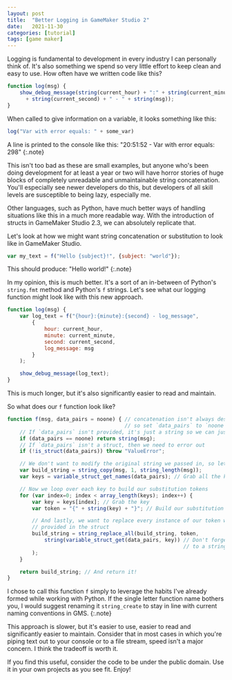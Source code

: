 ```yaml
---
layout: post
title:  "Better Logging in GameMaker Studio 2"
date:   2021-11-30
categories: [tutorial]
tags: [game maker]
---
```


Logging is fundamental to development in every industry I can personally think of.  It's also something we spend so very little effort to keep clean and easy to use.  How often have we written code like this?

~~~js
function log(msg) {
    show_debug_message(string(current_hour) + ":" + string(current_minute) + ":"
      + string(current_second) + " - " + string(msg));
}
~~~

When called to give information on a variable, it looks something like this:

~~~js
log("Var with error equals: " + some_var)
~~~
A line is printed to the console like this: "20:51:52 - Var with error equals: 298"
{:.note}

This isn't too bad as these are small examples, but anyone who's been doing development for at least a year or two will have horror stories of huge blocks of completely unreadable and unmaintainable string concatenation.  You'll especially see newer developers do this, but developers of all skill levels are susceptible to being lazy, especially me.

Other languages, such as Python, have much better ways of handling situations like this in a much more readable way.  With the introduction of structs in GameMaker Studio 2.3, we can absolutely replicate that.

Let's look at how we might want string concatenation or substitution to look like in GameMaker Studio.

~~~js
var my_text = f("Hello {subject}!", {subject: "world"});
~~~
This should produce: "Hello world!"
{:.note}

In my opinion, this is much better.  It's a sort of an in-between of Python's `string.fmt` method and Python's `f` strings.  Let's see what our logging function might look like with this new approach.

~~~js
function log(msg) {
    var log_text = f("{hour}:{minute}:{second} - log_message",
        {
            hour: current_hour,
            minute: current_minute,
            second: current_second,
            log_message: msg
        }
    );

    show_debug_message(log_text);
}
~~~

This is much longer, but it's also significantly easier to read and maintain.

So what does our `f` function look like?

~~~js
function f(msg, data_pairs = noone) { // concatenation isn't always desired
                                      // so set `data_pairs` to `noone` by default
    // If `data_pairs` isn't provided, it's just a string so we can just return it
    if (data_pairs == noone) return string(msg);
    // If `data_pairs` isn't a struct, then we need to error out
    if (!is_struct(data_pairs)) throw "ValueError";

    // We don't want to modify the original string we passed in, so let's copy it
    var build_string = string_copy(msg, 1, string_length(msg));
    var keys = variable_struct_get_names(data_pairs); // Grab all the keys in data_pairs

    // Now we loop over each key to build our substitution tokens
    for (var index=0; index < array_length(keys); index++) {
        var key = keys[index]; // Grab the key
        var token = "{" + string(key) + "}"; // Build our substitution token

        // And lastly, we want to replace every instance of our token with the data
        // provided in the struct
        build_string = string_replace_all(build_string, token,
            string(variable_struct_get(data_pairs, key)) // Don't forget to cast the data
                                                         // to a string
        );
    }

    return build_string; // And return it!
}
~~~
I chose to call this function `f` simply to leverage the habits I've already formed while working with Python.  If the single letter function name bothers you, I would suggest renaming it `string_create` to stay in line with current naming conventions in GMS.
{:.note}

This approach is slower, but it's easier to use, easier to read and significantly easier to maintain.  Consider that in most cases in which you're piping text out to your console or to a file stream, speed isn't a major concern.  I think the tradeoff is worth it.

If you find this useful, consider the code to be under the public domain.  Use it in your own projects as you see fit.  Enjoy!
